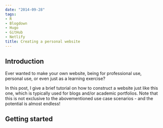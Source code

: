 ```yaml
---
date: "2014-09-28"
tags:
- R
- Blogdown
- Hugo
- GitHub
- Netlify
title: Creating a personal website
---
```


## Introduction

Ever wanted to make your own website, being for professional use, personal use, or even just as a learning exercise?

In this post, I give a brief tutorial on how to construct a website just like this one, which is typically used for blogs and/or academic portfolios. Note that this is not exclusive to the abovementioned use case scenarios - and the potential is almost endless!

## Getting started


